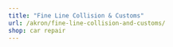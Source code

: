 ```yaml
---
title: "Fine Line Collision & Customs"
url: /akron/fine-line-collision-and-customs/
shop: car repair
---
```

